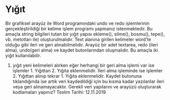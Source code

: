 # Yığıt
Bir grafiksel arayüz ile Word programındaki undo ve redo işlemlerinin gerçekleştirildiği bir kelime işlem programı yapmanız istenmektedir. 
Bu amaçla  string bilgileri tutan bir yığıt yapısı ekleme(), silme(), bosmu(), tepe(), vb. metotları ile) oluşturulmalıdır.
Text alanına girilen kelimeler word’te olduğu gibi ileri ve geri alınabilmelidir.
Arayüz bir adet textarea, redo (ileri alma), undo(geri alma) ve kaydet butonlarından oluşmalıdır.
Bu amaçla iki yığıt kullanılabilir. 
1. yığıt yeni kelimeleri alırken eğer herhangi bir geri alma işlemi var ise işlemler 1. Yığıttan 2. Yığıta eklenmelidir.
İleri alma işleminde ise işlemler 2. Yığıttan alınıp tekrar 1. Yığıta eklenmelidir. 
Kaydet butonuna tıklandığında ise artık veri kaydedildiği için bu kısma kadar yazılanlar ileri veya geri alınamayacaktır.
Gerekli veri yapılarını ve arayüzü oluşturarak kodlamaları yapınız?
Teslim Tarihi: 12.11.2019

